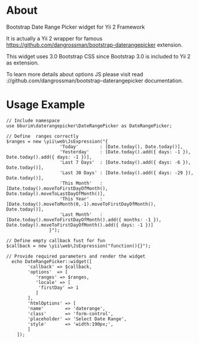 About
===============

Bootstrap Date Range Picker widget for Yii 2 Framework

It is actually a Yii 2 wrapper for famous https://github.com/dangrossman/bootstrap-daterangepicker extension.

This widget uses 3.0 Bootstrap CSS since Bootstrap 3.0 is included to Yii 2 as extension.

To learn more details about options JS please visit read ://github.com/dangrossman/bootstrap-daterangepicker documentation.


Usage Example
===============

    // Include namespace
    use bburim\daterangepicker\DateRangePicker as DateRangePicker;

    // Define  ranges correctly
    $ranges = new \yii\web\JsExpression("{
    					'Today'        : [Date.today(), Date.today()],
    					'Yesterday'    : [Date.today().add({ days: -1 }), Date.today().add({ days: -1 })],
    					'Last 7 Days'  : [Date.today().add({ days: -6 }), Date.today()],
    					'Last 30 Days' : [Date.today().add({ days: -29 }), Date.today()],
    					'This Month'   : [Date.today().moveToFirstDayOfMonth(), Date.today().moveToLastDayOfMonth()],
    					'This Year'    : [Date.today().moveToMonth(0,-1).moveToFirstDayOfMonth(), Date.today()],
    					'Last Month'   : [Date.today().moveToFirstDayOfMonth().add({ months: -1 }), Date.today().moveToFirstDayOfMonth().add({ days: -1 })]
    				}");

    // Define empty callback fust for fun
    $callback = new \yii\web\JsExpression("function(){}");

    // Provide required parameters and render the widget
	  echo DateRangePicker::widget([
			'callback' => $callback,
			'options'  => [
			   'ranges' => $ranges,
			   'locale' => [
			    'firstDay' => 1
			   ]
			],
			'htmlOptions' => [
		    'name'        => 'daterange',
		    'class'       => 'form-control',
		    'placeholder' => 'Select Date Range',
		    'style'       => 'width:190px;',
			]
		]);
		

